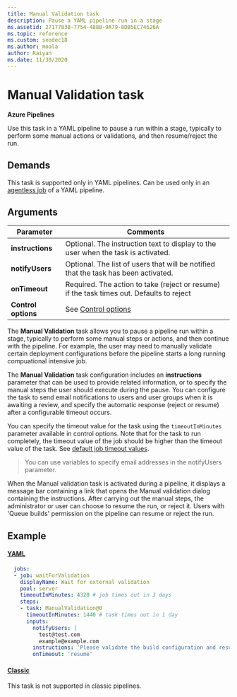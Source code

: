 ```yaml
---
title: Manual Validation task 
description: Pause a YAML pipeline run in a stage
ms.assetid: 2717783B-7754-4888-9A79-8DB5EC74626A
ms.topic: reference
ms.custom: seodec18
ms.author: moala
author: Raiyan
ms.date: 11/30/2020
---
```


# Manual Validation task

**Azure Pipelines**

Use this task in a YAML pipeline to pause a  run within a stage, typically to perform some manual actions or validations, and then resume/reject the run.

## Demands

This task is supported only in YAML pipelines. Can be used only in an [agentless job](../../process/phases.md#server-jobs) of a YAML pipeline. 


## Arguments

| Parameter | Comments |
| --- | --- |
| **instructions** | Optional. The instruction text to display to the user when the task is activated. |
| **notifyUsers** | Optional. The list of users that will be notified that the task has been activated. |
| **onTimeout** | Required. The action to take (reject or resume) if the task times out. Defaults to reject |
| **Control options** | See [Control options](../../process/tasks.md#controloptions) |

The **Manual Validation** task allows you to pause a pipeline run within a stage, typically to perform some
manual steps or actions, and then continue with the pipeline. For example, the user may
need to manually validate  certain deployment configurations before the pipeline starts a long running compuational intensive job.

The **Manual Validation** task configuration includes an **instructions** parameter that
can be used to provide related information, or to specify the manual steps
the user should execute during the pause. You can configure the task to
send email notifications to users and user groups when it is awaiting a review,
and specify the automatic response (reject or resume) after a configurable
timeout occurs.

You can specify the timeout value for the task using the `timeoutInMinutes` parameter available in control options. Note that for the task to run completely, the timeout value of the job should be higher than the timeout value of the task. See [default job timeout values](../../process/phases.md#timeouts). 


> You can use variables to specify email addresses in the notifyUsers parameter.

When the Manual validation task is activated during a pipeline, it displays
a message bar containing  a link that opens the Manual validation dialog containing the instructions.
After carrying out the manual steps, the administrator or user can choose to resume the run, or reject it.
Users with 'Queue builds' permission on the pipeline can resume or reject the run.

## Example

#### [YAML](#tab/yaml/)
```yaml
  jobs:  
  - job: waitForValidation
    displayName: Wait for external validation  
    pool: server    
    timeoutInMinutes: 4320 # job times out in 3 days
    steps:   
    - task: ManualValidation@0
      timeoutInMinutes: 1440 # task times out in 1 day
      inputs:
        notifyUsers: |
          test@test.com
          example@example.com
        instructions: 'Please validate the build configuration and resume'
        onTimeout: 'resume'
```
   
#### [Classic](#tab/classic/)

This task is not supported in classic pipelines.
